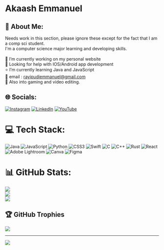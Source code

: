 # Akaash Emmanuel


## 💫 About Me:
Needs work in this section, please ignore these except for the fact that I am a comp sci student.<br>
I'm a computer science major learning and developing skills.<br><br>🔭 I’m currently working on my personal website<br>🤍 Looking for help with IOS/Android app development<br>⭐️ I’m currently learning Java and JavaScript<br>📧 email : rayipudiemmanuel@gmail.com<br>👾 Also into gaming and video editing.


## 🌐 Socials:
[![Instagram](https://img.shields.io/badge/Instagram-%23E4405F.svg?logo=Instagram&logoColor=white)](https://instagram.com/skyemmanuelr) [![LinkedIn](https://img.shields.io/badge/LinkedIn-%230077B5.svg?logo=linkedin&logoColor=white)](https://linkedin.com/in/https://www.linkedin.com/in/akaash-rayipudi-518192256/) [![YouTube](https://img.shields.io/badge/YouTube-%23FF0000.svg?logo=YouTube&logoColor=white)](https://youtube.com/@https://www.youtube.com/channel/UCWWzKoLGKnmBL_UUEbUhjzQ) 

# 💻 Tech Stack:
![Java](https://img.shields.io/badge/java-%23ED8B00.svg?style=flat-square&logo=java&logoColor=white) ![JavaScript](https://img.shields.io/badge/javascript-%23323330.svg?style=flat-square&logo=javascript&logoColor=%23F7DF1E) ![Python](https://img.shields.io/badge/python-3670A0?style=flat-square&logo=python&logoColor=ffdd54) ![CSS3](https://img.shields.io/badge/css3-%231572B6.svg?style=flat-square&logo=css3&logoColor=white) ![Swift](https://img.shields.io/badge/swift-F54A2A?style=flat-square&logo=swift&logoColor=white) ![C](https://img.shields.io/badge/c-%2300599C.svg?style=flat-square&logo=c&logoColor=white) ![C++](https://img.shields.io/badge/c++-%2300599C.svg?style=flat-square&logo=c%2B%2B&logoColor=white) ![Rust](https://img.shields.io/badge/rust-%23000000.svg?style=flat-square&logo=rust&logoColor=white) ![React](https://img.shields.io/badge/react-%2320232a.svg?style=flat-square&logo=react&logoColor=%2361DAFB) ![Adobe Lightroom](https://img.shields.io/badge/Adobe%20Lightroom-31A8FF.svg?style=flat-square&logo=Adobe%20Lightroom&logoColor=white) ![Canva](https://img.shields.io/badge/Canva-%2300C4CC.svg?style=flat-square&logo=Canva&logoColor=white) 	![Figma](https://img.shields.io/badge/figma-%23F24E1E.svg?style=flat-square&logo=figma&logoColor=white)
# 📊 GitHub Stats:
![](https://github-readme-stats.vercel.app/api?username=akaash-emmanuel&theme=bear&hide_border=false&include_all_commits=false&count_private=false)<br/>
![](https://github-readme-streak-stats.herokuapp.com/?user=akaash-emmanuel&theme=bear&hide_border=false)<br/>
![](https://github-readme-stats.vercel.app/api/top-langs/?username=akaash-emmanuel&theme=bear&hide_border=false&include_all_commits=false&count_private=false&layout=compact)

## 🏆 GitHub Trophies
![](https://github-profile-trophy.vercel.app/?username=akaash-emmanuel&theme=tokyonight&no-frame=true&no-bg=true&margin-w=4)

---
[![](https://visitcount.itsvg.in/api?id=akaash-emmanuel&icon=5&color=10)](https://visitcount.itsvg.in)

<!-- Proudly created with GPRM ( https://gprm.itsvg.in ) -->

